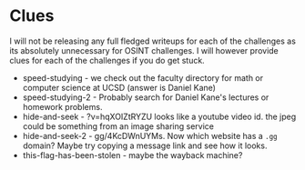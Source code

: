 # Clues

I will not be releasing any full fledged writeups for each of the challenges as its absolutely unnecessary for OSINT challenges. I will however provide clues for each of the challenges if you do get stuck.  

- speed-studying - we check out the faculty directory for math or computer science at UCSD (answer is Daniel Kane)
- speed-studying-2 - Probably search for Daniel Kane's lectures or homework problems.
- hide-and-seek - ?v=hqXOIZtRYZU looks like a youtube video id. the jpeg could be something from an image sharing service
- hide-and-seek-2 - gg/4KcDWnUYMs. Now which website has a `.gg` domain? Maybe try copying a message link and see how it looks.
- this-flag-has-been-stolen - maybe the wayback machine?
